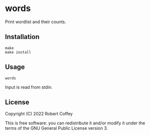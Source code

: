 # words

Print wordlist and their counts.


## Installation

    make
    make install


## Usage

    words

Input is read from stdin.


## License

Copyright (C) 2022 Robert Coffey

This is free software: you can redistribute it and/or modify it under the terms
of the GNU General Public License version 3.
